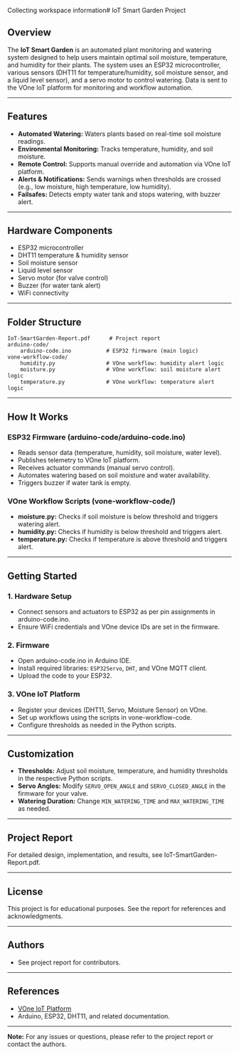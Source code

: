 Collecting workspace information# IoT Smart Garden Project

## Overview

The **IoT Smart Garden** is an automated plant monitoring and watering system designed to help users maintain optimal soil moisture, temperature, and humidity for their plants. The system uses an ESP32 microcontroller, various sensors (DHT11 for temperature/humidity, soil moisture sensor, and a liquid level sensor), and a servo motor to control watering. Data is sent to the VOne IoT platform for monitoring and workflow automation.

---

## Features

- **Automated Watering:** Waters plants based on real-time soil moisture readings.
- **Environmental Monitoring:** Tracks temperature, humidity, and soil moisture.
- **Remote Control:** Supports manual override and automation via VOne IoT platform.
- **Alerts & Notifications:** Sends warnings when thresholds are crossed (e.g., low moisture, high temperature, low humidity).
- **Failsafes:** Detects empty water tank and stops watering, with buzzer alert.

---

## Hardware Components

- ESP32 microcontroller
- DHT11 temperature & humidity sensor
- Soil moisture sensor
- Liquid level sensor
- Servo motor (for valve control)
- Buzzer (for water tank alert)
- WiFi connectivity

---

## Folder Structure

```
IoT-SmartGarden-Report.pdf      # Project report
arduino-code/
    arduino-code.ino           # ESP32 firmware (main logic)
vone-workflow-code/
    humidity.py                # VOne workflow: humidity alert logic
    moisture.py                # VOne workflow: soil moisture alert logic
    temperature.py             # VOne workflow: temperature alert logic
```

---

## How It Works

### ESP32 Firmware (arduino-code/arduino-code.ino)

- Reads sensor data (temperature, humidity, soil moisture, water level).
- Publishes telemetry to VOne IoT platform.
- Receives actuator commands (manual servo control).
- Automates watering based on soil moisture and water availability.
- Triggers buzzer if water tank is empty.

### VOne Workflow Scripts (vone-workflow-code/)

- **moisture.py:** Checks if soil moisture is below threshold and triggers watering alert.
- **humidity.py:** Checks if humidity is below threshold and triggers alert.
- **temperature.py:** Checks if temperature is above threshold and triggers alert.

---

## Getting Started

### 1. Hardware Setup

- Connect sensors and actuators to ESP32 as per pin assignments in arduino-code.ino.
- Ensure WiFi credentials and VOne device IDs are set in the firmware.

### 2. Firmware

- Open arduino-code.ino in Arduino IDE.
- Install required libraries: `ESP32Servo`, `DHT`, and VOne MQTT client.
- Upload the code to your ESP32.

### 3. VOne IoT Platform

- Register your devices (DHT11, Servo, Moisture Sensor) on VOne.
- Set up workflows using the scripts in vone-workflow-code.
- Configure thresholds as needed in the Python scripts.

---

## Customization

- **Thresholds:** Adjust soil moisture, temperature, and humidity thresholds in the respective Python scripts.
- **Servo Angles:** Modify `SERVO_OPEN_ANGLE` and `SERVO_CLOSED_ANGLE` in the firmware for your valve.
- **Watering Duration:** Change `MIN_WATERING_TIME` and `MAX_WATERING_TIME` as needed.

---

## Project Report

For detailed design, implementation, and results, see IoT-SmartGarden-Report.pdf.

---

## License

This project is for educational purposes. See the report for references and acknowledgments.

---

## Authors

- See project report for contributors.

---

## References

- [VOne IoT Platform](https://vonecloud.com/)
- Arduino, ESP32, DHT11, and related documentation.

---

**Note:** For any issues or questions, please refer to the project report or contact the authors.